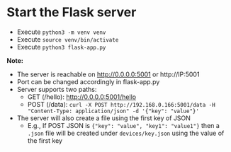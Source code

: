 # Start the Flask server
- Execute `python3 -m venv venv`
- Execute `source venv/bin/activate`
- Execute `python3 flask-app.py`

**Note:**

- The server is reachable on http://0.0.0.0:5001 or http://IP:5001
- Port can be changed accordingly in flask-app.py
- Server supports two paths:
  - GET (/hello): http://0.0.0.0:5001/hello
  - POST (/data): `curl -X POST http://192.168.0.166:5001/data -H "Content-Type: application/json" -d '{"key": "value"}'`
- The server will also create a file using the first key of JSON
  - E.g., If POST JSON is `{"key": "value", "key1": "value1"}` then a `.json` file will be created under `devices/key.json` using the value of the first key
